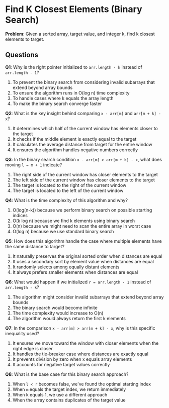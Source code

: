# Find K Closest Elements (Binary Search)

**Problem**: Given a sorted array, target value, and integer k, find k closest elements to target.

## Questions

**Q1**: Why is the right pointer initialized to `arr.length - k` instead of `arr.length - 1`?
1. To prevent the binary search from considering invalid subarrays that extend beyond array bounds
2. To ensure the algorithm runs in O(log n) time complexity
3. To handle cases where k equals the array length
4. To make the binary search converge faster

**Q2**: What is the key insight behind comparing `x - arr[m]` and `arr[m + k] - x`?
1. It determines which half of the current window has elements closer to the target
2. It checks if the middle element is exactly equal to the target
3. It calculates the average distance from target for the entire window
4. It ensures the algorithm handles negative numbers correctly

**Q3**: In the binary search condition `x - arr[m] > arr[m + k] - x`, what does moving `l = m + 1` indicate?
1. The right side of the current window has closer elements to the target
2. The left side of the current window has closer elements to the target  
3. The target is located to the right of the current window
4. The target is located to the left of the current window

**Q4**: What is the time complexity of this algorithm and why?
1. O(log(n-k)) because we perform binary search on possible starting indices
2. O(k log n) because we find k elements using binary search
3. O(n) because we might need to scan the entire array in worst case
4. O(log n) because we use standard binary search

**Q5**: How does this algorithm handle the case where multiple elements have the same distance to target?
1. It naturally preserves the original sorted order when distances are equal
2. It uses a secondary sort by element value when distances are equal
3. It randomly selects among equally distant elements
4. It always prefers smaller elements when distances are equal

**Q6**: What would happen if we initialized `r = arr.length - 1` instead of `arr.length - k`?
1. The algorithm might consider invalid subarrays that extend beyond array bounds
2. The binary search would become infinite
3. The time complexity would increase to O(n)
4. The algorithm would always return the first k elements

**Q7**: In the comparison `x - arr[m] > arr[m + k] - x`, why is this specific inequality used?
1. It ensures we move toward the window with closer elements when the right edge is closer
2. It handles the tie-breaker case where distances are exactly equal
3. It prevents division by zero when x equals array elements
4. It accounts for negative target values correctly

**Q8**: What is the base case for this binary search approach?
1. When `l < r` becomes false, we've found the optimal starting index
2. When `m` equals the target index, we return immediately
3. When k equals 1, we use a different approach
4. When the array contains duplicates of the target value